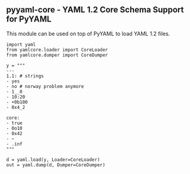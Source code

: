 ## pyyaml-core - YAML 1.2 Core Schema Support for PyYAML

This module can be used on top of PyYAML to load YAML 1.2 files.

    import yaml
    from yamlcore.loader import CoreLoader
    from yamlcore.dumper import CoreDumper

    y = """
    ---
    1.1: # strings
    - yes
    - no # norway problem anymore
    - 1__0
    - 10:20
    - +0b100
    - 0x4_2

    core:
    - true
    - 0o10
    - 0x42
    - ~
    - .inf
    """

    d = yaml.load(y, Loader=CoreLoader)
    out = yaml.dump(d, Dumper=CoreDumper)
